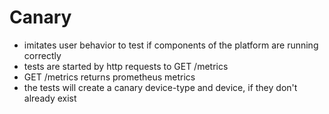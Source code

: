 # Canary

- imitates user behavior to test if components of the platform are running correctly
- tests are started by http requests to GET /metrics
- GET /metrics returns prometheus metrics
- the tests will create a canary device-type and device, if they don't already exist